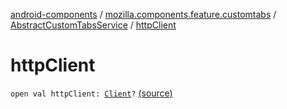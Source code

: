 [android-components](../../index.md) / [mozilla.components.feature.customtabs](../index.md) / [AbstractCustomTabsService](index.md) / [httpClient](./http-client.md)

# httpClient

`open val httpClient: `[`Client`](../../mozilla.components.concept.fetch/-client/index.md)`?` [(source)](https://github.com/mozilla-mobile/android-components/blob/master/components/feature/customtabs/src/main/java/mozilla/components/feature/customtabs/AbstractCustomTabsService.kt#L41)